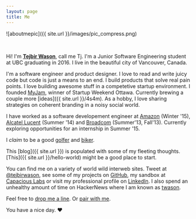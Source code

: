 ```yaml
---
layout: page
title: Me
---
```


![aboutmepic]({{ site.url }}/images/pic_compress.png)

<br>

Hi! I'm **[Tejbir Wason](http://about.me/tejbirwason)**, call me Tj. I'm a Junior Software Engineering student at UBC graduating in 2016. I live in the beautiful city of Vancouver, Canada.

I'm a software engineer and product designer. I love to read and write juicy code but code is just a means to an end. I build products that solve real pain points. I love building awesome stuff in a competetive startup environment. I founded [MyJam](http://myjam.co), winner of Startup Weekend Ottawa. Currently brewing a couple more [ideas]({{ site.url }}/4s4m). As a hobby, I love sharing strategies on coherent branding in a noisy social world. 

I have worked as a software developement engineer at [Amazon](http://www.amazon.com/) (Winter '15), [Alcatel Lucent](http://www.alcatel-lucent.com) (Summer '14) and [Broadcom](http://www.broadcom.com) (Summer'13, Fall'13). Currently exploring opportunities for an internship in Summer '15.

I *claim* to be a good [golfer](http://ubcgolf.club) and [biker](http://www.strava.com/athletes/tejbirwason).

This [blog]({{ site.url }}) is populated with some of my fleeting thoughts. [This]({{ site.url }}/hello-world) might be a good place to start.

You can find me on a variety of world wild interweb sites. Tweet at [@tejbirwason](http://twitter.com/tejbirwason), see some of my projects on [GitHub](http://github.com/tejbirwason), my sandbox at [Capacious Labs](http://capacious.ca) or visit my professional profile on [LinkedIn](http://www.linkedin.com/in/tejbirwason). I also spend an unhealthy amount of time on HackerNews where I am known as [twason](https://news.ycombinator.com/user?id=tejbirwason).

Feel free to [drop me a line](mailto:tejbirwason@gmail.com). Or [pair with me](https://twitter.com/intent/tweet?text=I%27d+like+to+pair+on+something+%40tejbirwason%21+%23pairwithme).

You have a nice day. ♥